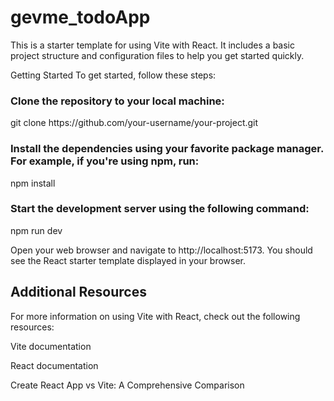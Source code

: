 # gevme_todoApp

This is a starter template for using Vite with React. It includes a basic project structure and configuration files to help you get started quickly.

Getting Started
To get started, follow these steps:

<h3>Clone the repository to your local machine:</h3>
git clone https://github.com/your-username/your-project.git

<h3>Install the dependencies using your favorite package manager. For example, if you're using npm, run:</h3>
npm install

<h3>Start the development server using the following command:</h3>
npm run dev

Open your web browser and navigate to http://localhost:5173. You should see the React starter template displayed in your browser.

<h2>Additional Resources</h2>
For more information on using Vite with React, check out the following resources:

<p>Vite documentation</p>
<p>React documentation</p>
<p>Create React App vs Vite: A Comprehensive Comparison</p>
